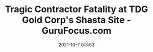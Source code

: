 ---
"title": "Tragic Contractor Fatality at TDG Gold Corp's Shasta Site - GuruFocus.com"
"date": "2021-10-7 0:3:53"
"feed_name": "GOOGLENEWSDRILLING"
"feed_website": "https://news.google.com/search?q=drilling%2Bincident&hl=en-US&gl=US&ceid=US:en"
"feed_rss": "https://news.google.com/rss/search?q=drilling%2Bincident&hl=en-US&gl=US&ceid=US:en"
"link": "https://www.gurufocus.com/news/1539159/tragic-contractor-fatality-at-tdg-gold-corps-shasta-site"
"source": "{'href': 'https://www.gurufocus.com', 'title': 'GuruFocus.com'}"
"file": "_posts/2021-1-1-844a037d39771e4209fbe9177602e12f2c2af5d9.md"
"accident": "0"
"drilling": "1"
"dead": "0"
"injured": "0"
"arrested": "0"
"place": "unknown place"
"where": "unknown site"
"causes": "unknown"
"place_uri": "unknown place"
---